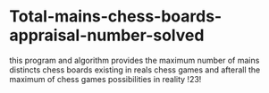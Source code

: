 # Total-mains-chess-boards-appraisal-number-solved
this program and algorithm provides the maximum number of mains distincts chess boards existing in reals chess games and afterall the maximum of chess games possibilities in reality !23!

